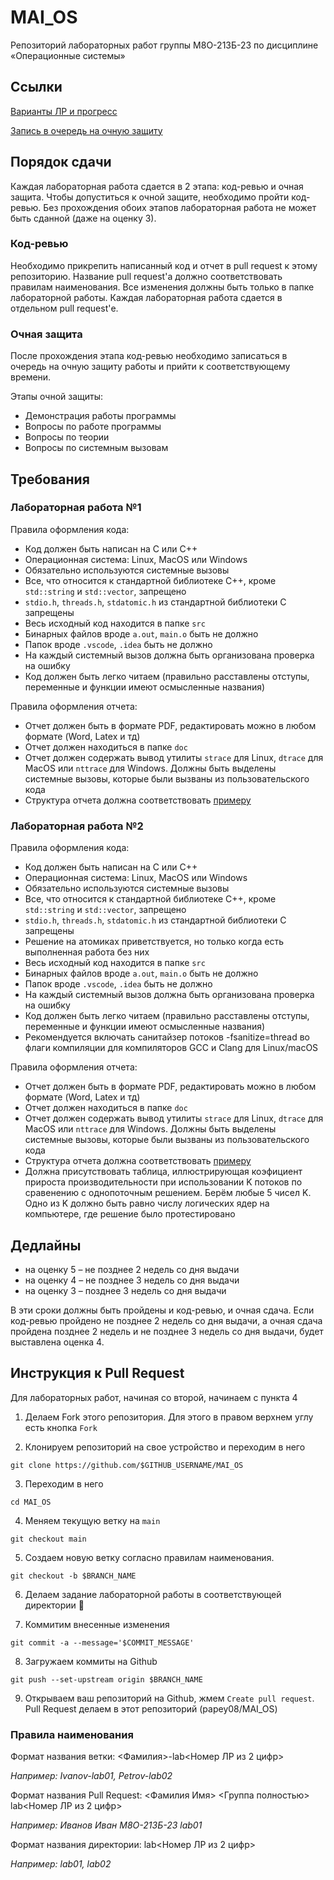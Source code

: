 # MAI_OS

Репозиторий лабораторных работ группы М8О-213Б-23 по дисциплине «Операционные системы»

## Ссылки

[Варианты ЛР и прогресс](https://docs.google.com/spreadsheets/d/1mJrtBqrRkpXkm1YgtC6Uc45YuXXP_kXlPPegMOU72J8/edit?usp=sharing)

[Запись в очередь на очную защиту](https://docs.google.com/spreadsheets/d/1WCOanvdveBgt0ekh2jVxqXzK_pkz9U3Lxf8ym2S16Sg/edit?usp=sharing)

## Порядок сдачи

Каждая лабораторная работа сдается в 2 этапа: код-ревью и очная 
защита. Чтобы допуститься к очной защите, необходимо пройти код-ревью. Без 
прохождения обоих этапов лабораторная работа не может быть сданной (даже на 
оценку 3).

### Код-ревью

Необходимо прикрепить написанный код и отчет в pull request к этому репозиторию. 
Название pull request'а должно соответствовать правилам наименования. Все 
изменения должны быть только в папке лабораторной работы. Каждая лабораторная 
работа сдается в отдельном pull request'е.

### Очная защита

После прохождения этапа код-ревью необходимо записаться в очередь на очную 
защиту работы и прийти к соответствующему времени.

Этапы очной защиты:

* Демонстрация работы программы
* Вопросы по работе программы
* Вопросы по теории
* Вопросы по системным вызовам

## Требования

### Лабораторная работа №1

Правила оформления кода:

* Код должен быть написан на C или C++
* Операционная система: Linux, MacOS или Windows
* Обязательно используются системные вызовы
* Все, что относится к стандартной библиотеке C++, кроме `std::string` и 
`std::vector`, запрещено
* `stdio.h`, `threads.h`, `stdatomic.h` из стандартной библиотеки C запрещены
* Весь исходный код находится в папке `src`
* Бинарных файлов вроде `a.out`, `main.o` быть не должно
* Папок вроде `.vscode`, `.idea` быть не должно
* На каждый системный вызов должна быть организована проверка на ошибку
* Код должен быть легко читаем (правильно расставлены отступы, переменные и 
функции имеют осмысленные названия)

Правила оформления отчета:

* Отчет должен быть в формате PDF, редактировать можно в любом формате 
(Word, Latex и тд)
* Отчет должен находиться в папке `doc`
* Отчет должен содержать вывод утилиты `strace` для Linux, `dtrace` для MacOS 
или `nttrace` для Windows. Должны быть выделены системные вызовы, которые были 
вызваны из пользовательского кода
* Структура отчета должна соответствовать [примеру](https://docs.google.com/document/d/13ydQ0_xVeFhwN5AY242K4Sf8GtPr2wt3/edit)

### Лабораторная работа №2

Правила оформления кода:

* Код должен быть написан на C или C++
* Операционная система: Linux, MacOS или Windows
* Обязательно используются системные вызовы
* Все, что относится к стандартной библиотеке C++, кроме `std::string` и 
`std::vector`, запрещено
* `stdio.h`, `threads.h`, `stdatomic.h` из стандартной библиотеки C запрещены
* Решение на атомиках приветствуется, но только когда есть выполненная работа без них
* Весь исходный код находится в папке `src`
* Бинарных файлов вроде `a.out`, `main.o` быть не должно
* Папок вроде `.vscode`, `.idea` быть не должно
* На каждый системный вызов должна быть организована проверка на ошибку
* Код должен быть легко читаем (правильно расставлены отступы, переменные и 
функции имеют осмысленные названия)
* Рекомендуется включать санитайзер потоков -fsanitize=thread во флаги 
компиляции для компиляторов GCC и Clang для Linux/macOS

Правила оформления отчета:

* Отчет должен быть в формате PDF, редактировать можно в любом формате 
(Word, Latex и тд)
* Отчет должен находиться в папке `doc`
* Отчет должен содержать вывод утилиты `strace` для Linux, `dtrace` для MacOS 
или `nttrace` для Windows. Должны быть выделены системные вызовы, которые были 
вызваны из пользовательского кода
* Структура отчета должна соответствовать [примеру](https://docs.google.com/document/d/13ydQ0_xVeFhwN5AY242K4Sf8GtPr2wt3/edit)
* Должна присутствовать таблица, иллюстрирующая коэфициент прироста 
производительности при использовании K потоков по сравенению с однопоточным 
решением. Берём любые 5 чисел K. Одно из K должно быть равно числу логических 
ядер на компьютере, где решение было протестировано

## Дедлайны

* на оценку 5 – не позднее 2 недель со дня выдачи
* на оценку 4 – не позднее 3 недель со дня выдачи
* на оценку 3 – позднее 3 недель со дня выдачи

В эти сроки должны быть пройдены и код-ревью, и очная сдача. Если код-ревью 
пройдено не позднее 2 недель со дня выдачи, а очная сдача пройдена позднее 2 
недель и не позднее 3 недель со дня выдачи, будет выставлена оценка 4.  

## Инструкция к Pull Request

Для лабораторных работ, начиная со второй, начинаем с пункта 4

1) Делаем Fork этого репозитория. Для этого в правом верхнем углу есть кнопка
`Fork`

2) Клонируем репозиторий на свое устройство и переходим в него

```
git clone https://github.com/$GITHUB_USERNAME/MAI_OS
```

3) Переходим в него

```
cd MAI_OS
```

4) Меняем текущую ветку на `main`

```
git checkout main
```

5) Создаем новую ветку согласно правилам наименования.

```
git checkout -b $BRANCH_NAME
```

6) Делаем задание лабораторной работы в соответствующей директории 🙂

7) Коммитим внесенные изменения

```
git commit -a --message='$COMMIT_MESSAGE'
```

8) Загружаем коммиты на Github

```
git push --set-upstream origin $BRANCH_NAME
```

9) Открываем ваш репозиторий на Github, жмем `Create pull request`. Pull Request 
делаем в этот репозиторий (papey08/MAI_OS)


### Правила наименования

Формат названия ветки: <Фамилия>-lab<Номер ЛР из 2 цифр>

*Например: Ivanov-lab01, Petrov-lab02*

Формат названия Pull Request: <Фамилия Имя> <Группа полностью> lab<Номер ЛР из 2 цифр>

*Например: Иванов Иван М8О-213Б-23 lab01*

Формат названия директории: lab<Номер ЛР из 2 цифр>

*Например: lab01, lab02*

